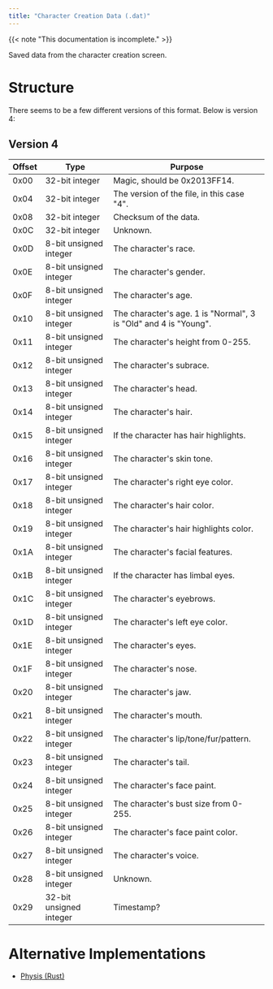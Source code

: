 ```yaml
---
title: "Character Creation Data (.dat)"
---
```


{{< note "This documentation is incomplete." >}}

Saved data from the character creation screen.

# Structure

There seems to be a few different versions of this format. Below is version 4:

## Version 4

| Offset | Type | Purpose |
| ------ | ----- | ------ |
| 0x00    | 32-bit integer | Magic, should be 0x2013FF14. |
| 0x04    | 32-bit integer | The version of the file, in this case "4". |
| 0x08    | 32-bit integer | Checksum of the data. |
| 0x0C    | 32-bit integer | Unknown. |
| 0x0D    | 8-bit unsigned integer | The character's race. |
| 0x0E    | 8-bit unsigned integer | The character's gender. |
| 0x0F    | 8-bit unsigned integer | The character's age. |
| 0x10    | 8-bit unsigned integer | The character's age. 1 is "Normal", 3 is "Old" and 4 is "Young". |
| 0x11    | 8-bit unsigned integer | The character's height from 0-255. |
| 0x12    | 8-bit unsigned integer | The character's subrace. |
| 0x13    | 8-bit unsigned integer | The character's head. |
| 0x14    | 8-bit unsigned integer | The character's hair. |
| 0x15    | 8-bit unsigned integer | If the character has hair highlights. |
| 0x16    | 8-bit unsigned integer | The character's skin tone. |
| 0x17    | 8-bit unsigned integer | The character's right eye color. |
| 0x18    | 8-bit unsigned integer | The character's hair color. |
| 0x19    | 8-bit unsigned integer | The character's hair highlights color. |
| 0x1A    | 8-bit unsigned integer | The character's facial features. |
| 0x1B    | 8-bit unsigned integer | If the character has limbal eyes. |
| 0x1C    | 8-bit unsigned integer | The character's eyebrows. |
| 0x1D    | 8-bit unsigned integer | The character's left eye color. |
| 0x1E    | 8-bit unsigned integer | The character's eyes. |
| 0x1F    | 8-bit unsigned integer | The character's nose. |
| 0x20    | 8-bit unsigned integer | The character's jaw. |
| 0x21    | 8-bit unsigned integer | The character's mouth. |
| 0x22    | 8-bit unsigned integer | The character's lip/tone/fur/pattern. |
| 0x23    | 8-bit unsigned integer | The character's tail. |
| 0x24    | 8-bit unsigned integer | The character's face paint. |
| 0x25    | 8-bit unsigned integer | The character's bust size from 0-255. |
| 0x26    | 8-bit unsigned integer | The character's face paint color. |
| 0x27    | 8-bit unsigned integer | The character's voice. |
| 0x28    | 8-bit unsigned integer | Unknown. |
| 0x29    | 32-bit unsigned integer | Timestamp? |

# Alternative Implementations

* [Physis (Rust)](https://git.sr.ht/~redstrate/physis/tree/main/item/src/chardat.rs)
